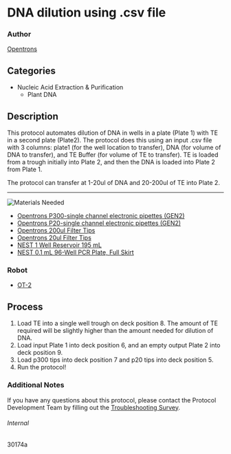# DNA dilution using .csv file

### Author
[Opentrons](https://opentrons.com/)

## Categories
* Nucleic Acid Extraction & Purification
	* Plant DNA

## Description
This protocol automates dilution of DNA in wells in a plate (Plate 1) with TE in a second plate (Plate2). The protocol does this using an input .csv file with 3 columns: plate1 (for the well location to transfer), DNA (for volume of DNA to transfer), and TE Buffer (for volume of TE to transfer). TE is loaded from a trough initially into Plate 2, and then the DNA is loaded into Plate 2 from Plate 1.

The protocol can transfer at 1-20ul of DNA and 20-200ul of TE into Plate 2. 

---
![Materials Needed](https://s3.amazonaws.com/opentrons-protocol-library-website/custom-README-images/001-General+Headings/materials.png)

* [Opentrons P300-single channel electronic pipettes (GEN2)](https://shop.opentrons.com/collections/ot-2-robot/products/single-channel-electronic-pipette?variant=5984549109789)
* [Opentrons P20-single channel electronic pipettes (GEN2)](https://shop.opentrons.com/collections/ot-2-robot/products/single-channel-electronic-pipette?variant=31059478970462)
* [Opentrons 200ul Filter Tips](https://shop.opentrons.com/collections/opentrons-tips/products/opentrons-200ul-filter-tips)
* [Opentrons 20ul Filter Tips](https://shop.opentrons.com/collections/opentrons-tips/products/opentrons-20ul-filter-tips)
* [NEST 1 Well Reservoir 195 mL](http://www.cell-nest.com/page94?_l=en&product_id=102)
* [NEST 0.1 mL 96-Well PCR Plate, Full Skirt](https://shop.opentrons.com/collections/verified-labware/products/nest-0-1-ml-96-well-pcr-plate-full-skirt)


### Robot
* [OT-2](https://opentrons.com/ot-2)

## Process
1. Load TE into a single well trough on deck position 8. The amount of TE required will be slightly higher than the amount needed for dilution of DNA.
2. Load input Plate 1 into deck position 6, and an empty output Plate 2 into deck position 9.
3. Load p300 tips into deck position 7 and p20 tips into deck position 5.
4. Run the protocol!

### Additional Notes
If you have any questions about this protocol, please contact the Protocol Development Team by filling out the [Troubleshooting Survey](https://protocol-troubleshooting.paperform.co/).

###### Internal
30174a
